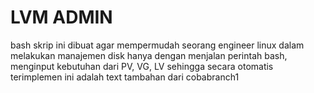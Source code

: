 # LVM ADMIN

bash skrip ini dibuat agar mempermudah seorang engineer linux dalam melakukan manajemen disk
hanya dengan menjalan perintah bash, menginput kebutuhan dari PV, VG, LV sehingga secara otomatis terimplemen
ini adalah text tambahan dari cobabranch1
